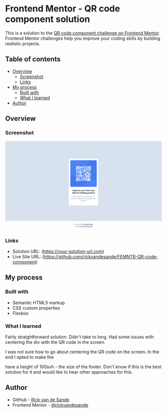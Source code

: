 # Frontend Mentor - QR code component solution

This is a solution to the [QR code component challenge on Frontend Mentor](https://www.frontendmentor.io/challenges/qr-code-component-iux_sIO_H). Frontend Mentor challenges help you improve your coding skills by building realistic projects. 

## Table of contents

- [Overview](#overview)
  - [Screenshot](#screenshot)
  - [Links](#links)
- [My process](#my-process)
  - [Built with](#built-with)
  - [What I learned](#what-i-learned)
- [Author](#author)

## Overview

### Screenshot

![](./images/solution_screenshot.png)

### Links

- Solution URL: (https://your-solution-url.com)
- Live Site URL: (https://github.com/rickvandesande/FEMNTR-QR-code-component)

## My process

### Built with

- Semantic HTML5 markup
- CSS custom properties
- Flexbox

### What I learned

Fairly straightforward solution. Didn't take to long. Had some issues with centering the div with the QR code in the screen.

I was not sure how to go about centering the QR code on the screen. In the end I opted to make the <main> have a height of 100svh - the size of the footer. Don't know if this is the best solution for it and would like to hear other approaches for this.

## Author

- GitHub - [Rick van de Sande](https://github.com/rickvandesande/FEMNTR-QR-code-component)
- Frontend Mentor - [@rickvandesande](https://www.frontendmentor.io/profile/rickvandesande)
